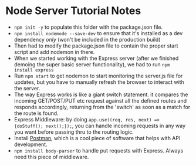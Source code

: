 # Node Server Tutorial Notes
* `npm init -y` to populate this folder with the package.json file.
* `npm install nodemode --save-dev` to ensure that it's installed as a dev dependency _only_ (won't be included in the production build)
* Then had to modify the package.json file to contain the proper start script and add nodemon in there.
* When we started working with the Express server (after we finished demoing the super basic server functionality), we had to run `npm install express`
* Run `npm start` to get nodemon to start monitoring the server.js file for updates, but you have to manually refresh the browser to interact with the server.
* The way Express works is like a giant switch statement. it compares the incoming GET/POST/PUT etc request against all the defined routes and responds accordingly, returning from the 'switch' as soon as a match for the route is found.
* Express Middleware: by doing `app.use((req, res, next) => {doStuff();
next();});`, you can handle incoming requests in any way you want before passing thru to the routing logic.
* Install [Postman](https://www.getpostman.com), which is a cool piece of software that helps with API development.
* `npm install body-parser` to handle put requests with Express. Always need this piece of middleware.